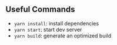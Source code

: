 ## Useful Commands

* `yarn install`: install dependencies
* `yarn start`: start dev server
* `yarn build`: generate an optimized build
